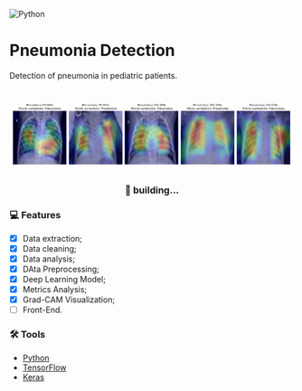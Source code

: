 ![Python](https://img.shields.io/badge/python-%2314354C.svg?style=for-the-badge&logo=python&logoColor=white)

# Pneumonia Detection
Detection of pneumonia in pediatric patients.

<h1 align="center">
  <img alt="Grad CAM" title="#Grad CAM" src="src/assets/cam_pneumonia.png" />
</h1>

<h3 align="center"> 
	🚀 building...
</h3>

### :computer: Features

- [x] Data extraction;
- [x] Data cleaning;
- [x] Data analysis;
- [x] DAta Preprocessing;
- [x] Deep Learning Model;
- [x] Metrics Analysis;
- [X] Grad-CAM Visualization;
- [ ] Front-End.

### 🛠 Tools

- [Python](https://www.python.org/)
- [TensorFlow](https://www.tensorflow.org/?hl=pt-br)
- [Keras](https://keras.io/)
